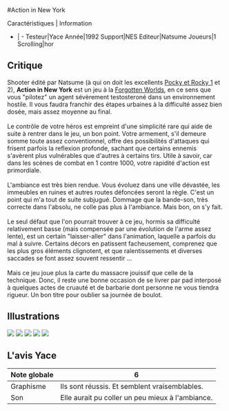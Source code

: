#Action in New York

Caractéristiques | Information
- | -
Testeur|Yace
Année|1992
Support|NES
Editeur|Natsume
Joueurs|1
Scrolling|hor

## Critique
Shooter édité par Natsume (à qui on doit les excellents <a href="index.php?page=fiche&id=244">Pocky et Rocky 1</a> et 2), <b>Action in New York</b> est un jeu à la <a href="index.php?page=fiche&id=47">Forgotten Worlds</a>, en ce sens que vous "pilotez" un agent sévèrement testosteroné dans un environnement hostile. Il vous faudra franchir des étapes urbaines à la difficulté assez bien dosée, mais assez moyenne au final.<br/><br/>Le contrôle de votre héros est empreint d'une simplicité rare qui aide de suite à rentrer dans le jeu, un bon point. Votre armement, s'il demeure somme toute assez conventionnel, offre des possibilités d'attaques qui frisent parfois la reflexion profonde, sachant que certains ennemis s'avèrent plus vulnérables que d'autres à certains tirs. Utile à savoir, car dans les scènes de combat en 1 contre 1000, votre rapidité d'action est primordiale.<br/><br/>L'ambiance est très bien rendue. Vous évoluez dans une ville dévastée, les immeubles en ruines et autres routes défoncées seront la règle. C'est un point qui m'a tout de suite subjugué. Dommage que la bande-son, très correcte dans l'absolu, ne colle pas plus à l'ambiance. Mais bon, on s'y fait.<br/><br/>Le seul défaut que l'on pourrait trouver à ce jeu, hormis sa difficulté relativement basse (mais compensée par une évolution de l'arme assez lente), est un certain "laisser-aller" dans l'animation, laquelle a parfois du mal à suivre. Certains décors en patissent facheusement, comprenez que les plus gros éléments clignotent, et que ralentissements et diverses saccades se font assez souvent ressentir ...<br/><br/>Mais ce jeu joue plus la carte du massacre jouissif que celle de la technique. Donc, il reste une bonne occasion de se livrer par pad interposé à quelques actes de cruauté et de barbarie dont personne ne vous tiendra rigueur. Un bon titre pour oublier sa journée de boulot.<br/>

## Illustrations
![](http://www.shmup.com/images/thumbs/img_fiche_1_836.gif)
![](http://www.shmup.com/images/thumbs/img_fiche_2_836.gif)
![](http://www.shmup.com/images/thumbs/img_fiche_3_836.gif)
![](http://www.shmup.com/images/thumbs/img_fiche_4_836.gif)
![](http://www.shmup.com/images/thumbs/img_fiche_5_836.gif)

## L'avis Yace
Note globale|6
-|-
Graphisme|Ils sont réussis. Et semblent vraisemblables.
Son|Elle aurait pu coller un peu mieux à l'ambiance.
